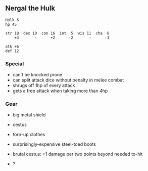 
## Nergal the Hulk

    Hulk 6
    hp 45

    str 18  dex 10  con 16  int  5  wis 11  cha  8
        +3       -      +2      -2       -      -1

    atk +6
    def 12

### Special

* can't be knocked prone
* can split attack dice without penalty in melee combat
* shrugs off 1hp of every attack
* gets a free attack when taking more than 4hp

### Gear

* big metal shield
* cestus
* torn-up clothes
* surprisingly-expensive steel-toed boots

* brutal cestus: +1 damage per two points beyond needed to-hit
* ?
